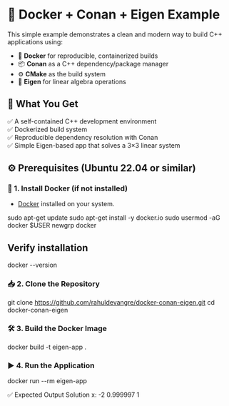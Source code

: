 # 🚀 Docker + Conan + Eigen Example

This simple example demonstrates a clean and modern way to build C++ applications using:

- 🐳 **Docker** for reproducible, containerized builds
- 📦 **Conan** as a C++ dependency/package manager
- ⚙️ **CMake** as the build system
- 📐 **Eigen** for linear algebra operations

## 🎯 What You Get

✅ A self-contained C++ development environment  
✅ Dockerized build system  
✅ Reproducible dependency resolution with Conan  
✅ Simple Eigen-based app that solves a 3×3 linear system

## ⚙️ Prerequisites (Ubuntu 22.04 or similar)

### 🐳 1. Install Docker (if not installed)
- [Docker](https://docs.docker.com/engine/install/ubuntu/) installed on your system.

sudo apt-get update
sudo apt-get install -y docker.io
sudo usermod -aG docker $USER
newgrp docker

## Verify installation
docker --version

### 📥 2. Clone the Repository
git clone https://github.com/rahuldevangre/docker-conan-eigen.git
cd docker-conan-eigen

### 🛠️ 3. Build the Docker Image
docker build -t eigen-app .

### ▶️ 4. Run the Application
docker run --rm eigen-app

✅ Expected Output
Solution x:
      -2
0.999997
       1


